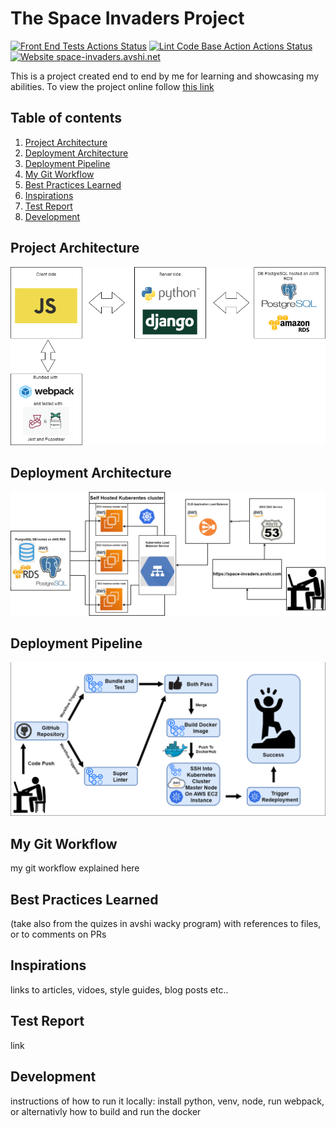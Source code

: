 # The Space Invaders Project

[![Front End Tests Actions Status](https://github.com/AvshRLev/gamesproject/workflows/Front%20End%20Tests/badge.svg)](https://github.com/AvshRLev/gamesproject/actions) [![Lint Code Base Action Actions Status](https://github.com/AvshRLev/gamesproject/workflows/Lint%20Code%20Base%20Action/badge.svg)](https://github.com/AvshRLev/gamesproject/actions) [![Website space-invaders.avshi.net](https://img.shields.io/website-up-down-green-red/http/shields.io.svg)](https://space-invaders.avshi.net/)

This is a project created end to end by me for learning and showcasing my abilities.
To view the project online follow [this link](https://space-invaders.avshi.net "Link to my project online")

## Table of contents

1. [Project Architecture](#project-architecture)
2. [Deployment Architecture](#deployment-architecture)
3. [Deployment Pipeline](#deployment-pipeline)
4. [My Git Workflow](#my-git-workflow)
5. [Best Practices Learned](#best-practices-learned)
6. [Inspirations](#inspirations)
7. [Test Report](#test-report)
8. [Development](#development)

## Project Architecture

![Project Architecture](/docs/Architecture.png)

## Deployment Architecture

![Deployment Architecture](/docs/k8saws.png)

## Deployment Pipeline

![CI/CD](/docs/ci-cd.png)

## My Git Workflow

my git workflow explained here

## Best Practices Learned

(take also from the quizes in avshi wacky program) with references to files, or to comments on PRs

## Inspirations

links to articles, vidoes, style guides, blog posts etc..

## Test Report

link

## Development

instructions of how to run it locally: install python, venv, node, run webpack, or alternativly how to build and run the docker
